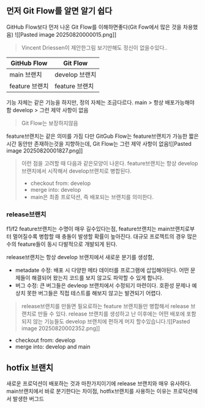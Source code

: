 ## 먼저 Git Flow를 알면 알기 쉽다
GitHub Flow보다 먼저 나온 Git Flow를 이해하면좋다(Git Fow에서 많은 것을 차용했음)
![[Pasted image 20250820000015.png]]
> Vincent Driessen이 제안한그림 보기만해도 정신이 없을수있다..

|GitHub Flow|Git Flow|
|---|---|
|main 브랜치|develop 브랜치|
|feature 브랜치|feature 브랜치|
기능 자체는 같은 기능을 하지만, 정의 자체는 조금다르다.
main > 항상 배포가능해야함
develop > 그런 제약 사항이 없음
> Git Flow는 보장하지않음

feature브랜치는 같은 의미를 가짐 다만 GitGub Flow는 feature브랜치가 가능한 짧은 시간 동안만 존재하는것을 지향하는데, Git Flow는 그런 제약 사항이 없음![[Pasted image 20250820001827.png]]
> 이런 점을 고려할 때 다음과 같은모양이 나온다.
> feature브랜치는 항상 develop 브랜치에서 시작해서 develop브랜치로 병합된다.
> - checkout from: develop
> - merge into: develop
> - main은 최종 프로덕션, 즉 배포되는 브랜치를 의미한다.

### **release브랜치**
f1/f2
feature브랜치는 수명이 매우 길수있다는점, feature브랜치는 main브랜치로부터 멀어질수록 병합할 때 충돌이 발생할 확률이 높아진다. 대규모 프로젝트의 경우 많은 수의 feature들이 동시 다발적으로 개발되게 된다.

release브랜치는 항상 develop 브랜치에서 새로운 분기를 생성함,
- metadate 수정: 배포 시 다양한 메타 데이터를 프로그램에 삽입해야된다. 어떤 문제들이 해결되어 왔는지 코드를 보지 않고도 파악할 수 있게 합니다.
- 버그 수정: 큰 버그들은 devleop 브랜치에서 수정되기 마련이다. 호환성 문제나 예상치 못한 버그들은 직접 테스트를 해보지 않고는 발견되기 어렵다.

> release브랜치를 만들면 필요로하는 feature 브랜치들만 병합해서 release 브랜치로 만들 수 있다. release 브랜치를 생성하고 난 이후에는 어떤 배포에 포함되지 않는 기능들도 develop 브랜치에 편하게 머지 할수있습니다.![[Pasted image 20250820002352.png]]

- checkout from: develop
- merge into: develop and main

## hotfix 브랜치
새로운 프로덕션이 배포하는 것과 마찬가지이기에 release 브랜치와 매우 유사하다.
main브랜치에서 바로 분기한다는 차이점, hotfix브랜치를 사용하는 이유는 프로덕션에서 발생한 버그드



